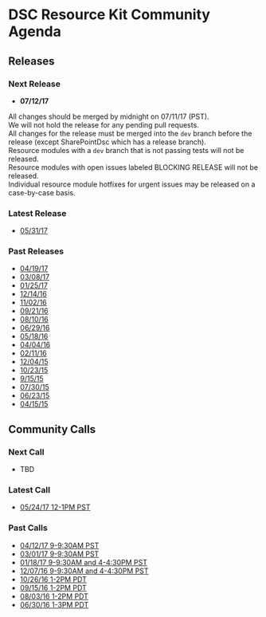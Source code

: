 # DSC Resource Kit Community Agenda

## Releases

### Next Release

- **07/12/17**

All changes should be merged by midnight on 07/11/17 (PST).  
We will not hold the release for any pending pull requests.  
All changes for the release must be merged into the ```dev``` branch before the release (except SharePointDsc which has a release branch).  
Resource modules with a ```dev``` branch that is not passing tests will not be released.  
Resource modules with open issues labeled BLOCKING RELEASE will not be released.  
Individual resource module hotfixes for urgent issues may be released on a case-by-case basis.  

### Latest Release

- [05/31/17](https://blogs.msdn.microsoft.com/powershell/2017/05/31/dsc-resource-kit-release-may-2017/)

### Past Releases

- [04/19/17](https://blogs.msdn.microsoft.com/powershell/2017/04/19/dsc-resource-kit-release-april-2017/)
- [03/08/17](https://blogs.msdn.microsoft.com/powershell/2017/03/08/dsc-resource-kit-release-march-2017/)
- [01/25/17](https://blogs.msdn.microsoft.com/powershell/2017/01/25/dsc-resource-kit-release-january-2017/)
- [12/14/16](https://blogs.msdn.microsoft.com/powershell/2016/12/14/dsc-resource-kit-release-december-2016/)
- [11/02/16](https://blogs.msdn.microsoft.com/powershell/2016/11/02/dsc-resource-kit-november-2016-release/)
- [09/21/16](https://blogs.msdn.microsoft.com/powershell/2016/09/21/dsc-resource-kit-september-release/)
- [08/10/16](https://blogs.msdn.microsoft.com/powershell/2016/08/10/dsc-resource-kit-august-release/)
- [06/29/16](https://blogs.msdn.microsoft.com/powershell/2016/06/29/dsc-resource-kit-june-release/)
- [05/18/16](https://blogs.msdn.microsoft.com/powershell/2016/05/18/dsc-resource-kit-anniversary-release/)
- [04/04/16](https://blogs.msdn.microsoft.com/powershell/2016/04/04/dsc-resource-kit-update/)
- [02/11/16](https://blogs.msdn.microsoft.com/powershell/2016/02/11/dsc-resource-kit-gets-even-bigger/)
- [12/04/15](https://blogs.msdn.microsoft.com/powershell/2015/12/04/recent-updates-to-dsc-resource-kit/)
- [10/23/15](https://blogs.msdn.microsoft.com/powershell/2015/10/23/dsc-resource-kit-updates-are-here/)
- [9/15/15](https://blogs.msdn.microsoft.com/powershell/2015/09/15/updated-dsc-resource-kit-available-in-the-powershell-gallery/)
- [07/30/15](https://blogs.msdn.microsoft.com/powershell/2015/07/30/whats-new-in-dsc-resource-kit/)
- [06/23/15](https://blogs.msdn.microsoft.com/powershell/2015/06/23/dsc-resource-kit-flourishes-as-open-source/)
- [04/15/15](https://blogs.msdn.microsoft.com/powershell/2015/04/27/dsc-resource-kit-moved-to-github/)

## Community Calls

### Next Call

- TBD

### Latest Call

- [05/24/17 12-1PM PST](https://github.com/PowerShell/DscResources/blob/master/CommunityCalls/2017-05-24)

### Past Calls

- [04/12/17 9-9:30AM PST](https://github.com/PowerShell/DscResources/blob/master/CommunityCalls/04-12-17)
- [03/01/17 9-9:30AM PST](https://github.com/PowerShell/DscResources/blob/master/CommunityCalls/03-01-17)
- [01/18/17 9-9:30AM and 4-4:30PM PST](https://github.com/PowerShell/DscResources/blob/master/CommunityCalls/01-18-17)
- [12/07/16 9-9:30AM and 4-4:30PM PST](https://github.com/PowerShell/DscResources/blob/master/CommunityCalls/12-07-16)
- [10/26/16 1-2PM PDT](https://github.com/PowerShell/DscResources/blob/master/CommunityCalls/10-26-16)
- [09/15/16 1-2PM PDT](https://github.com/PowerShell/DscResources/blob/master/CommunityCalls/09-15-16)
- [08/03/16 1-2PM PDT](https://github.com/PowerShell/DscResources/blob/master/CommunityCalls/08-03-16)
- [06/30/16 1-3PM PDT](https://github.com/PowerShell/DscResources/tree/master/CommunityCalls/06-30-16)
